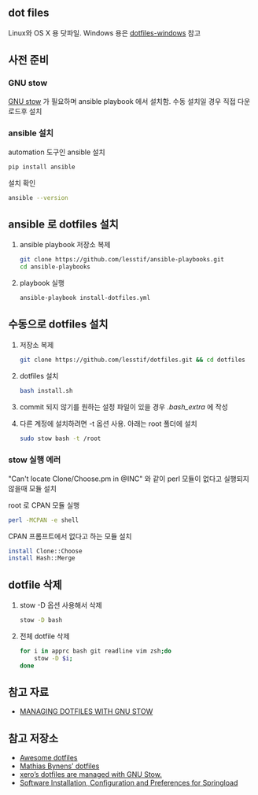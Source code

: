 ## dot files

Linux와 OS X 용 닷파일. Windows 용은 [dotfiles-windows](https://github.com/lesstif/dotfiles-windows) 참고

## 사전 준비

### GNU stow

[GNU stow](https://www.gnu.org/software/stow/) 가 필요하며 ansible playbook 에서 설치함.
수동 설치일 경우 직접 다운로드후 설치

### ansible 설치

automation 도구인 ansible 설치

```bash
pip install ansible
```

설치 확인

```bash
ansible --version
```

## ansible 로 dotfiles 설치

1. ansible playbook 저장소 복제

    ```sh
    git clone https://github.com/lesstif/ansible-playbooks.git
    cd ansible-playbooks
    ```

2. playbook 실행

    ```sh
    ansible-playbook install-dotfiles.yml
    ```

## 수동으로 dotfiles 설치

1. 저장소 복제

    ```sh
    git clone https://github.com/lesstif/dotfiles.git && cd dotfiles
    ```

1. dotfiles 설치

    ```sh
    bash install.sh

1. commit 되지 않기를 원하는 설정 파일이 있을 경우 *.bash_extra* 에 작성

1. 다른 계정에 설치하려면 -t 옵션 사용. 아래는 root 폴더에 설치

    ```sh
    sudo stow bash -t /root
    ```

### stow 실행 에러 

"Can't locate Clone/Choose.pm in @INC" 와 같이 perl 모듈이 없다고 실행되지 않을때 모듈 설치  

root 로 CPAN 모듈 실행

```sh
perl -MCPAN -e shell
```

CPAN 프롬프트에서 없다고 하는 모듈 설치

```sh
install Clone::Choose
install Hash::Merge
```

## dotfile 삭제

1. stow -D 옵션 사용해서 삭제

    ```sh
    stow -D bash
    ```

1. 전체 dotfile 삭제

    ```sh
    for i in apprc bash git readline vim zsh;do
        stow -D $i;
    done    
    ```

## 참고 자료
* [MANAGING DOTFILES WITH GNU STOW](https://taihen.org/managing-dotfiles-with-gnu-stow/)

## 참고 저장소

* [Awesome dotfiles](https://github.com/webpro/awesome-dotfiles)
* [Mathias Bynens’ dotfiles](https://github.com/mathiasbynens/dotfiles)
* [xero’s dotfiles are managed with GNU Stow.](https://github.com/xero/dotfiles)
* [Software Installation, Configuration and Preferences for Springload](https://github.com/springload/dotfiles)

